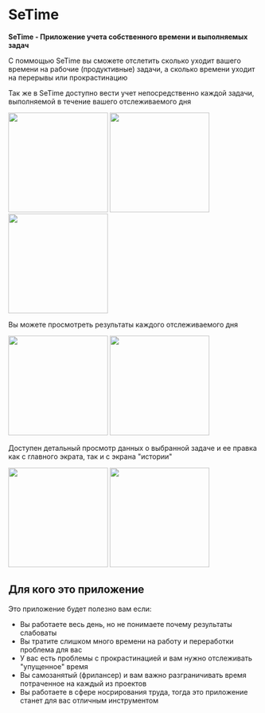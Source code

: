 # SeTime
**SeTime - Приложение учета собственного времени и выполняемых задач**

С поммощью SeTime вы сможете отслетить сколько уходит вашего времени на рабочие (продуктивные) задачи, а сколько времени уходит на перерывы или прокрастинацию

Так же в SeTime доступно вести учет непосредственно каждой задачи, выполняемой в течение вашего отслеживаемого дня

<img src="https://user-images.githubusercontent.com/37073946/203815273-27471ffe-50ff-436d-872a-3c22f8efe9e1.png" width="200" /> <img src="https://user-images.githubusercontent.com/37073946/203815282-c08897c6-5f9d-4dc7-86ba-34f3fba97833.png" width="200" /> <img src="https://user-images.githubusercontent.com/37073946/203815278-0ba363cb-eeb6-4b38-9fcc-1f1a9695facb.png" width="200" />

Вы можете просмотреть результаты каждого отслеживаемого дня

<img src="https://user-images.githubusercontent.com/37073946/203816452-33010675-3c65-40ec-9714-96f2538c5370.png" width="200" /> <img src="https://user-images.githubusercontent.com/37073946/203816459-490ff2c9-94c8-443a-921b-83db0e966a7d.png" width="200" />

Доступен детальный просмотр данных о выбранной задаче и ее правка как с главного экрата, так и с экрана "истории"

<img src="https://user-images.githubusercontent.com/37073946/203816461-b3baa47f-8900-4330-b120-2a750184c03e.png" width="200" /> <img src="https://user-images.githubusercontent.com/37073946/203816066-002f64d2-c871-4b21-adb4-b222adfc70aa.png" width="200" />

## Для кого это приложение

Это приложение будет полезно вам если:
* Вы работаете весь день, но не понимаете почему результаты слабоваты
* Вы тратите слишком много времени на работу и переработки проблема для вас
* У вас есть проблемы с прокрастинацией и вам нужно отслеживать "упущенное" время
* Вы самозанятый (фрилансер) и вам важно разграничивать время потраченное на каждый из проектов
* Вы работаете в сфере носрирования труда, тогда это приложение станет для вас отличным инструментом
